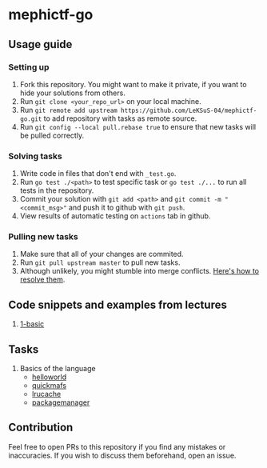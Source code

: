 # mephictf-go

## Usage guide

### Setting up

1. Fork this repository. You might want to make it private, if you want to hide your solutions from others.
2. Run `git clone <your_repo_url>` on your local machine.
3. Run `git remote add upstream https://github.com/LeKSuS-04/mephictf-go.git` to add repository with tasks as remote source.
4. Run `git config --local pull.rebase true` to ensure that new tasks will be pulled correctly.

### Solving tasks

1. Write code in files that don't end with `_test.go`.
2. Run `go test ./<path>` to test specific task or `go test ./...` to run all tests in the repository.
3. Commit your solution with `git add <path>` and `git commit -m "<commit_msg>"` and push it to github with `git push`.
4. View results of automatic testing on `actions` tab in github.

### Pulling new tasks

1. Make sure that all of your changes are commited.
2. Run `git pull upstream master` to pull new tasks.
3. Although unlikely, you might stumble into merge conflicts. [Here's how to resolve them](https://docs.github.com/en/pull-requests/collaborating-with-pull-requests/addressing-merge-conflicts/resolving-a-merge-conflict-using-the-command-line).

## Code snippets and examples from lectures

1. [1-basic](./examples/1-basic/)

## Tasks

1. Basics of the language
   - [helloworld](/helloworld/helloworld.go)
   - [quickmafs](/quickmafs/quickmafs.go)
   - [lrucache](/lrucache/lrucache.go)
   - [packagemanager](/packagemanager/packagemanager.go)

## Contribution

Feel free to open PRs to this repository if you find any mistakes or inaccuracies. If you wish to discuss them beforehand, open an issue.
